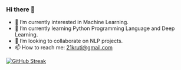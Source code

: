 ### Hi there 👋

<!--
**krutibagwe/KrutiBagwe** is a ✨ _special_ ✨ repository because its `README.md` (this file) appears on your GitHub profile.

Here are some ideas to get you started:

- 🔭 I’m currently working on ...
- 🌱 I’m currently learning ...
- 👯 I’m looking to collaborate on ...
- 🤔 I’m looking for help with ...
- 💬 Ask me about ...
- 📫 How to reach me: ...
- 😄 Pronouns: ...
- ⚡ Fun fact: ...
-->

- 🔭 I’m currently interested in Machine Learning.
- 🌱 I’m currently learning Python Programming Language and Deep Learning.
- 👯 I’m looking to collaborate on NLP projects.
- 📫 How to reach me: 21kruti@gmail.com
  
<!-- [![GitHub Streak](https://streak-stats.demolab.com/?user=krutibagwe)](https://git.io/streak-stats) -->

[![GitHub Streak](https://streak-stats.demolab.com?user=krutibagwe&theme=catppuccin-macchiato)](https://git.io/streak-stats)
